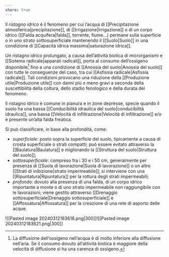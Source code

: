 ```yaml
---
share: true
---
```

Il *ristagno idrico* è il fenomeno per cui l’acqua di [[Precipitazione atmosferica|precipitazione]], di [[Irrigazione|Irrigazione]] o di un corpo idrico ([[Falda acquifera|falda]], torrente, fiume…) permane sulla superficie o in uno strato sottosuperficiale mantenendo il [[Suolo|Suolo]] in una condizione di [[Capacità idrica massima|saturazione idrica]].

Un ristagno idrico prolungato, a causa dell’attività biotica di microrganismi e [[Sistema radicale|apparati radicali]], porta al consumo dell’ossigeno disponibile[^1] fino a una condizione di [[Anossia del suolo|Anossia del suolo]] con tutte le conseguenze del caso, tra cui [[Asfissia radicale|Asfissia radicale]].
Tali condizioni provocano una riduzione della [[Produzione utile|Produzione utile]] con danni più o meno gravi a seconda della suscettibilità della coltura, dello stadio fenologico e della durata del fenomeno.

[^1]: La diffusione dell’ossigeno nell’acqua è di molto inferiore alla diffusione nell’aria. Se il consumo dovuto all’attività biotica è maggiore della velocità di diffusione si ha una carenza di ossigeno.

Il ristagno idrico è comune in pianura e in zone depresse, specie quando il suolo ha una bassa [[Conducibilità idraulica del suolo|conducibilità idraulica]], una bassa [[Velocità di infiltrazione|Velocità di infiltrazione]] e/o è presente un’alta falda freatica.

Si può classificare, in base alla profondità, come:
- *superficiale*: posto sopra la superficie del suolo, tipicamente a causa di crosta superficiale o strati compatti; può essere evitato attraverso la [[Baulatura|Baulatura]] e migliorando la [[Struttura del suolo|Struttura del suolo]];
- *sottosuperficiale*: compreso fra i 30 e i 50 cm, generalmente per presenza di [[Suola di lavorazione|Suola di lavorazione]] o un altro [[Strati di inibizione|strato impermeabile]]; si interviene con una [[Ripuntatura|Ripuntatura]] per la rottura degli strati impermeabili;
- *profondo*: dovuto alla presenza di una falda, di un corpo idrico importante a monte o di uno strato impermeabile non raggiungibile con le lavorazioni; viene gestito attraverso [[Drenaggio sottosuperficiale|Drenaggio sottosuperficiale]] e [[Affossatura|Affossatura]] per la creazione di una rete di asporto delle acque.

![[Pasted image 20240312183618.png|300]]![[Pasted image 20240312183621.png|300]]
